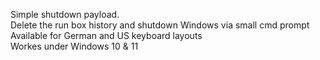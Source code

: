 Simple shutdown payload.</br>
Delete the run box history and shutdown Windows via small cmd prompt</br>
Available for German and US keyboard layouts</br>
Workes under Windows 10 & 11
